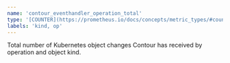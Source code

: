 ```yaml
---
name: 'contour_eventhandler_operation_total'
type: '[COUNTER](https://prometheus.io/docs/concepts/metric_types/#counter)'
labels: 'kind, op'
---
```


Total number of Kubernetes object changes Contour has received by operation and object kind.
